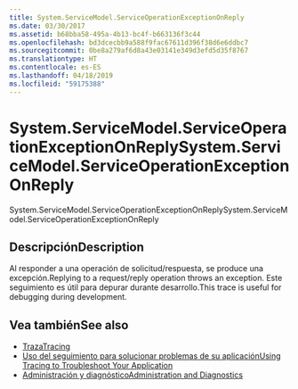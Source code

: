 ```yaml
---
title: System.ServiceModel.ServiceOperationExceptionOnReply
ms.date: 03/30/2017
ms.assetid: b68bba58-495a-4b13-bc4f-b663136f3c44
ms.openlocfilehash: bd3dcecbb9a588f9fac67611d396f38d6e6ddbc7
ms.sourcegitcommit: 0be8a279af6d8a43e03141e349d3efd5d35f8767
ms.translationtype: HT
ms.contentlocale: es-ES
ms.lasthandoff: 04/18/2019
ms.locfileid: "59175388"
---
```

# <a name="systemservicemodelserviceoperationexceptiononreply"></a><span data-ttu-id="0ea25-102">System.ServiceModel.ServiceOperationExceptionOnReply</span><span class="sxs-lookup"><span data-stu-id="0ea25-102">System.ServiceModel.ServiceOperationExceptionOnReply</span></span>
<span data-ttu-id="0ea25-103">System.ServiceModel.ServiceOperationExceptionOnReply</span><span class="sxs-lookup"><span data-stu-id="0ea25-103">System.ServiceModel.ServiceOperationExceptionOnReply</span></span>  
  
## <a name="description"></a><span data-ttu-id="0ea25-104">Descripción</span><span class="sxs-lookup"><span data-stu-id="0ea25-104">Description</span></span>  
 <span data-ttu-id="0ea25-105">Al responder a una operación de solicitud/respuesta, se produce una excepción.</span><span class="sxs-lookup"><span data-stu-id="0ea25-105">Replying to a request/reply operation throws an exception.</span></span> <span data-ttu-id="0ea25-106">Este seguimiento es útil para depurar durante desarrollo.</span><span class="sxs-lookup"><span data-stu-id="0ea25-106">This trace is useful for debugging during development.</span></span>  
  
## <a name="see-also"></a><span data-ttu-id="0ea25-107">Vea también</span><span class="sxs-lookup"><span data-stu-id="0ea25-107">See also</span></span>

- [<span data-ttu-id="0ea25-108">Traza</span><span class="sxs-lookup"><span data-stu-id="0ea25-108">Tracing</span></span>](../../../../../docs/framework/wcf/diagnostics/tracing/index.md)
- [<span data-ttu-id="0ea25-109">Uso del seguimiento para solucionar problemas de su aplicación</span><span class="sxs-lookup"><span data-stu-id="0ea25-109">Using Tracing to Troubleshoot Your Application</span></span>](../../../../../docs/framework/wcf/diagnostics/tracing/using-tracing-to-troubleshoot-your-application.md)
- [<span data-ttu-id="0ea25-110">Administración y diagnóstico</span><span class="sxs-lookup"><span data-stu-id="0ea25-110">Administration and Diagnostics</span></span>](../../../../../docs/framework/wcf/diagnostics/index.md)
